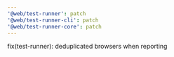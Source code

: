 ```yaml
---
'@web/test-runner': patch
'@web/test-runner-cli': patch
'@web/test-runner-core': patch
---
```


fix(test-runner): deduplicated browsers when reporting
